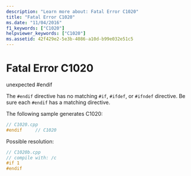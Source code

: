 ```yaml
---
description: "Learn more about: Fatal Error C1020"
title: "Fatal Error C1020"
ms.date: "11/04/2016"
f1_keywords: ["C1020"]
helpviewer_keywords: ["C1020"]
ms.assetid: 42f429e2-5e3b-4086-a10d-b99e032e51c5
---
```

# Fatal Error C1020

unexpected #endif

The `#endif` directive has no matching `#if`, `#ifdef`, or `#ifndef` directive. Be sure each `#endif` has a matching directive.

The following sample generates C1020:

```cpp
// C1020.cpp
#endif     // C1020
```

Possible resolution:

```cpp
// C1020b.cpp
// compile with: /c
#if 1
#endif
```
